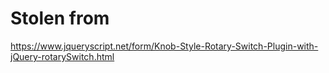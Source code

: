 # Stolen from

https://www.jqueryscript.net/form/Knob-Style-Rotary-Switch-Plugin-with-jQuery-rotarySwitch.html